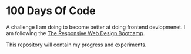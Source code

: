 # 100 Days Of Code

A challenge I am doing to become better at doing frontend devlopmenet.  I am
following the [The Responsive Web Design Bootcamp][0].

This repository will contain my progress and experiments.

[0]: https://scrimba.com/g/gresponsive
